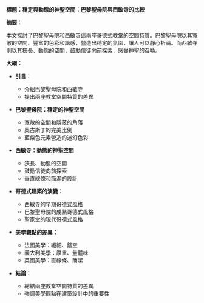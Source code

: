 **標題：穩定與動態的神聖空間：巴黎聖母院與西敏寺的比較**

**摘要：**

本文探討了巴黎聖母院和西敏寺這兩座哥德式教堂的空間特質。巴黎聖母院以其寬敞的空間、豐富的色彩和諧感，營造出穩定的氛圍，讓人可以靜心祈禱。而西敏寺則以其狹長、動態的空間，鼓勵信徒向前探索，感受神聖的召喚。

**大綱：**

* **引言：**
    * 介紹巴黎聖母院和西敏寺
    * 提出兩座教堂空間特質的差異

* **巴黎聖母院：穩定的神聖空間**
    * 寬敞的空間和隱蔽的角落
    * 奧古斯丁的完美比例
    * 藍紫色元素營造的迷幻色彩

* **西敏寺：動態的神聖空間**
    * 狹長、動態的空間
    * 鼓勵信徒向前探索
    * 垂直線條和簡潔的設計

* **哥德式建築的演變：**
    * 西敏寺的早期哥德式風格
    * 巴黎聖母院的成熟哥德式風格
    * 聖家堂的現代哥德式風格

* **美學觀點的差異：**
    * 法國美學：纖細、鏤空
    * 義大利美學：厚重、量體味
    * 英國美學：直線條、簡潔

* **結論：**
    * 總結兩座教堂空間特質的差異
    * 強調美學觀點在建築設計中的重要性